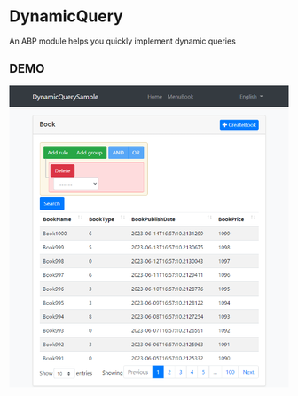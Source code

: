 # DynamicQuery

An ABP module helps you quickly implement dynamic queries

## DEMO
![](/docs/images/demo.gif)